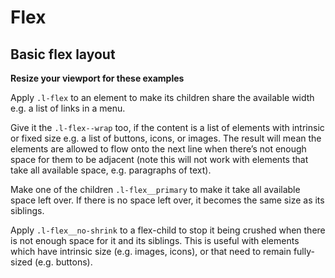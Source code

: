 # Flex

## Basic flex layout

**Resize your viewport for these examples**

Apply `.l-flex` to an element to make its children share the available width e.g. a list of links in a menu.

Give it the `.l-flex--wrap` too, if the content is a list of elements with intrinsic or fixed size e.g. a list of buttons, icons, or images. The result will mean the elements are allowed to flow onto the next line when there’s not enough space for them to be adjacent (note this will not work with elements that take all available space, e.g. paragraphs of text).

Make one of the children `.l-flex__primary` to make it take all available space left over. If there is no space left over, it becomes the same size as its siblings.

Apply `.l-flex__no-shrink` to a flex-child to stop it being crushed when there is not enough space for it and its siblings. This is useful with elements which have intrinsic size (e.g. images, icons), or that need to remain fully-sized (e.g. buttons).
